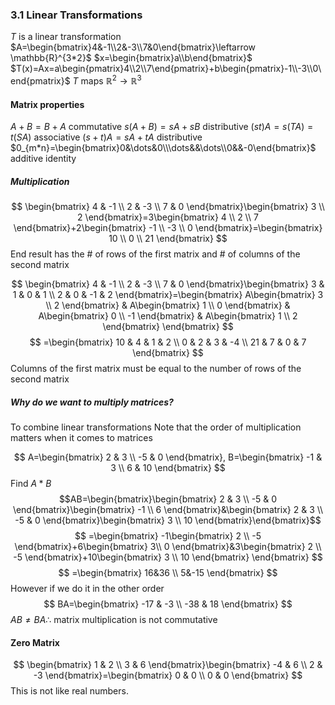 ### 3.1 Linear Transformations
$T$ is a linear transformation
$A=\begin{bmatrix}4&-1\\2&-3\\7&0\end{bmatrix}\leftarrow \mathbb{R}^{3*2}$
$x=\begin{bmatrix}a\\b\end{bmatrix}$
$T(x)=Ax=a\begin{pmatrix}4\\2\\7\end{pmatrix}+b\begin{pmatrix}-1\\-3\\0\end{pmatrix}$
$T$ maps $\mathbb{R}^2\to \mathbb{R}^3$

#### Matrix properties
$A+B=B+A$ commutative
$s(A+B)=sA+sB$ distributive
$(st)A=s(TA)=t(SA)$ associative
$(s+t)A=sA+tA$ distributive
$0_{m*n}=\begin{bmatrix}0&\dots&0\\\dots&&\dots\\0&&-0\end{bmatrix}$ additive identity

##### Multiplication
$$
\begin{bmatrix}
4 & -1 \\
2 & -3 \\
7 & 0
\end{bmatrix}\begin{bmatrix}
3 \\
2
\end{bmatrix}=3\begin{bmatrix}
4 \\
2 \\
7
\end{bmatrix}+2\begin{bmatrix}
-1 \\
-3 \\
0
\end{bmatrix}=\begin{bmatrix}
10 \\
0 \\
21
\end{bmatrix}
$$
End result has the # of rows of the first matrix and # of columns of the second matrix

$$
\begin{bmatrix}
4 & -1 \\
2 & -3 \\
7 & 0
\end{bmatrix}\begin{bmatrix}
3 & 1 & 0 & 1 \\
2 & 0 & -1 & 2
\end{bmatrix}=\begin{bmatrix}
A\begin{bmatrix}
3 \\
2
\end{bmatrix} & A\begin{bmatrix}
1 \\
0
\end{bmatrix} & A\begin{bmatrix}
0 \\
-1
\end{bmatrix} & A\begin{bmatrix}
1 \\
2
\end{bmatrix}
\end{bmatrix}
$$
$$
=\begin{bmatrix}
10 & 4 & 1 & 2 \\
0 & 2 & 3 & -4 \\
21 & 7 & 0 & 7
\end{bmatrix}
$$
Columns of the first matrix must be equal to the number of rows of the second matrix

##### Why do we want to multiply matrices?
To combine linear transformations
Note that the order of multiplication matters when it comes to matrices

$$
A=\begin{bmatrix}
2 & 3 \\
-5 & 0
\end{bmatrix}, B=\begin{bmatrix}
-1 & 3 \\
6 & 10
\end{bmatrix}
$$
Find $A*B$
$$AB=\begin{bmatrix}\begin{bmatrix}
2 & 3 \\
-5 & 0
\end{bmatrix}\begin{bmatrix}
-1 \\
6
\end{bmatrix}&\begin{bmatrix}
2 & 3 \\
-5 & 0
\end{bmatrix}\begin{bmatrix}
3 \\
10
\end{bmatrix}\end{bmatrix}$$
$$
=\begin{bmatrix}
-1\begin{bmatrix}
2 \\
-5
\end{bmatrix}+6\begin{bmatrix}
3\\ 0
\end{bmatrix}&3\begin{bmatrix}
2 \\
-5
\end{bmatrix}+10\begin{bmatrix}
3 \\
10
\end{bmatrix}
\end{bmatrix}
$$
$$
=\begin{bmatrix}
16&36 \\
5&-15
\end{bmatrix}
$$
However if we do it in the other order
$$
BA=\begin{bmatrix}
-17 & -3 \\
-38 & 18
\end{bmatrix}
$$
$AB\neq BA\therefore$ matrix multiplication is not commutative

#### Zero Matrix
$$
\begin{bmatrix}
1 & 2 \\
3 & 6
\end{bmatrix}\begin{bmatrix}
-4 & 6 \\
2 & -3
\end{bmatrix}=\begin{bmatrix}
0 & 0 \\
0 & 0
\end{bmatrix}
$$
This is not like real numbers.